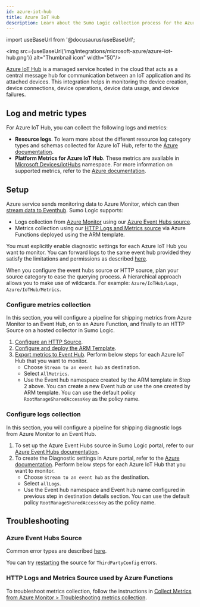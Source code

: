 ```yaml
---
id: azure-iot-hub
title: Azure IoT Hub
description: Learn about the Sumo Logic collection process for the Azure IoT Hub service.
---
```


import useBaseUrl from '@docusaurus/useBaseUrl';

<img src={useBaseUrl('img/integrations/microsoft-azure/azure-iot-hub.png')} alt="Thumbnail icon" width="50"/>

[Azure IoT Hub](https://learn.microsoft.com/en-us/azure/iot-hub/iot-concepts-and-iot-hub) is a managed service hosted in the cloud that acts as a central message hub for communication between an IoT application and its attached devices. This integration helps in monitoring the device creation, device connections, device operations, device data usage, and device failures.

## Log and metric types

For Azure IoT Hub, you can collect the following logs and metrics:

* **Resource logs**. To learn more about the different resource log category types and schemas collected for Azure IoT Hub, refer to the [Azure documentation](https://learn.microsoft.com/en-us/azure/iot-hub/monitor-iot-hub-reference#resource-logs).
* **Platform Metrics for Azure IoT Hub**. These metrics are available in [Microsoft.Devices/IotHubs](https://learn.microsoft.com/en-us/azure/azure-monitor/reference/supported-metrics/microsoft-devices-iothubs-metrics) namespace.
For more information on supported metrics, refer to the [Azure documentation](https://learn.microsoft.com/en-us/azure/iot-hub/monitor-iot-hub-reference#metrics).

## Setup

Azure service sends monitoring data to Azure Monitor, which can then [stream data to Eventhub](https://learn.microsoft.com/en-us/azure/azure-monitor/essentials/stream-monitoring-data-event-hubs). Sumo Logic supports:

* Logs collection from [Azure Monitor](https://docs.microsoft.com/en-us/azure/monitoring-and-diagnostics/monitoring-get-started) using our [Azure Event Hubs source](/docs/send-data/collect-from-other-data-sources/azure-monitoring/ms-azure-event-hubs-source/).
* Metrics collection using our [HTTP Logs and Metrics source](/docs/send-data/collect-from-other-data-sources/azure-monitoring/collect-metrics-azure-monitor/) via Azure Functions deployed using the ARM template.

You must explicitly enable diagnostic settings for each Azure IoT Hub you want to monitor. You can forward logs to the same event hub provided they satisfy the limitations and permissions as described [here](https://learn.microsoft.com/en-us/azure/azure-monitor/essentials/diagnostic-settings?tabs=portal#destination-limitations).

When you configure the event hubs source or HTTP source, plan your source category to ease the querying process. A hierarchical approach allows you to make use of wildcards. For example: `Azure/IoTHub/Logs`, `Azure/IoTHub/Metrics`.

### Configure metrics collection

In this section, you will configure a pipeline for shipping metrics from Azure Monitor to an Event Hub, on to an Azure Function, and finally to an HTTP Source on a hosted collector in Sumo Logic.

1. [Configure an HTTP Source](/docs/send-data/collect-from-other-data-sources/azure-monitoring/collect-metrics-azure-monitor/#step-1-configure-an-http-source).
2. [Configure and deploy the ARM Template](/docs/send-data/collect-from-other-data-sources/azure-monitoring/collect-metrics-azure-monitor/#step-2-configure-azure-resources-using-arm-template).
3. [Export metrics to Event Hub](/docs/send-data/collect-from-other-data-sources/azure-monitoring/collect-metrics-azure-monitor/#step-3-export-metrics-for-a-particular-resource-to-event-hub). Perform below steps for each Azure IoT Hub that you want to monitor.
   * Choose `Stream to an event hub` as destination.
   * Select `AllMetrics`.
   * Use the Event hub namespace created by the ARM template in Step 2 above. You can create a new Event hub or use the one created by ARM template. You can use the default policy `RootManageSharedAccessKey` as the policy name.

### Configure logs collection

In this section, you will configure a pipeline for shipping diagnostic logs from Azure Monitor to an Event Hub.

1. To set up the Azure Event Hubs source in Sumo Logic portal, refer to our [Azure Event Hubs documentation](/docs/send-data/collect-from-other-data-sources/azure-monitoring/ms-azure-event-hubs-source/).
2. To create the Diagnostic settings in Azure portal, refer to the [Azure documentation](https://learn.microsoft.com/en-us/azure/iot-hub/tutorial-use-metrics-and-diags#collect-logs-for-connections-and-device-telemetry). Perform below steps for each Azure IoT Hub that you want to monitor.
   * Choose `Stream to an event hub` as the destination.
   * Select `allLogs`.
   * Use the Event hub namespace and Event hub name configured in previous step in destination details section. You can use the default policy `RootManageSharedAccessKey` as the policy name.

## Troubleshooting

### Azure Event Hubs Source

Common error types are described [here](/docs/send-data/hosted-collectors/cloud-to-cloud-integration-framework/azure-event-hubs-source/#error-types).

You can try [restarting](/docs/send-data/hosted-collectors/cloud-to-cloud-integration-framework/azure-event-hubs-source/#restarting-your-source) the source for `ThirdPartyConfig` errors.

### HTTP Logs and Metrics Source used by Azure Functions

To troubleshoot metrics collection, follow the instructions in [Collect Metrics from Azure Monitor > Troubleshooting metrics collection](/docs/send-data/collect-from-other-data-sources/azure-monitoring/collect-metrics-azure-monitor/#troubleshooting-metrics-collection).
